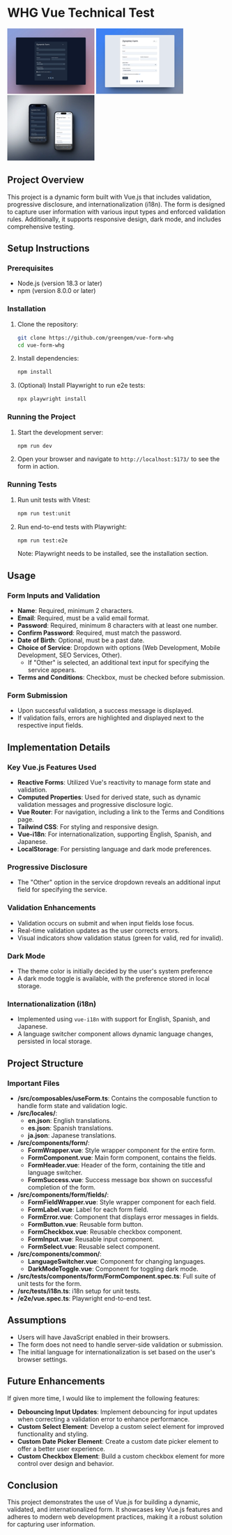 # WHG Vue Technical Test

<p float="left">
  <img src="public/screenshots/desktop-dark.webp" width="200" />
  <img src="public/screenshots/desktop-light.webp" width="200" /> 
  <img src="public/screenshots/mobile.webp" width="200" /> 
</p>

## Project Overview

This project is a dynamic form built with Vue.js that includes validation, progressive disclosure, and internationalization (i18n). The form is designed to capture user information with various input types and enforced validation rules. Additionally, it supports responsive design, dark mode, and includes comprehensive testing.

## Setup Instructions

### Prerequisites

- Node.js (version 18.3 or later)
- npm (version 8.0.0 or later)

### Installation

1. Clone the repository:
   ```bash
   git clone https://github.com/greengem/vue-form-whg
   cd vue-form-whg
   ```
2. Install dependencies:
   ```bash
   npm install
   ```
3. (Optional) Install Playwright to run e2e tests:
   ```bash
   npx playwright install
   ```

### Running the Project

1. Start the development server:
   ```bash
   npm run dev
   ```
2. Open your browser and navigate to `http://localhost:5173/` to see the form in action.

### Running Tests

1. Run unit tests with Vitest:
   ```bash
   npm run test:unit
   ```
2. Run end-to-end tests with Playwright:
   ```bash
   npm run test:e2e
   ```
   Note: Playwright needs to be installed, see the installation section.

## Usage

### Form Inputs and Validation

- **Name**: Required, minimum 2 characters.
- **Email**: Required, must be a valid email format.
- **Password**: Required, minimum 8 characters with at least one number.
- **Confirm Password**: Required, must match the password.
- **Date of Birth**: Optional, must be a past date.
- **Choice of Service**: Dropdown with options (Web Development, Mobile Development, SEO Services, Other).
  - If "Other" is selected, an additional text input for specifying the service appears.
- **Terms and Conditions**: Checkbox, must be checked before submission.

### Form Submission

- Upon successful validation, a success message is displayed.
- If validation fails, errors are highlighted and displayed next to the respective input fields.

## Implementation Details

### Key Vue.js Features Used

- **Reactive Forms**: Utilized Vue's reactivity to manage form state and validation.
- **Computed Properties**: Used for derived state, such as dynamic validation messages and progressive disclosure logic.
- **Vue Router**: For navigation, including a link to the Terms and Conditions page.
- **Tailwind CSS**: For styling and responsive design.
- **Vue-i18n**: For internationalization, supporting English, Spanish, and Japanese.
- **LocalStorage**: For persisting language and dark mode preferences.

### Progressive Disclosure

- The "Other" option in the service dropdown reveals an additional input field for specifying the service.

### Validation Enhancements

- Validation occurs on submit and when input fields lose focus.
- Real-time validation updates as the user corrects errors.
- Visual indicators show validation status (green for valid, red for invalid).

### Dark Mode

- The theme color is initially decided by the user's system preference
- A dark mode toggle is available, with the preference stored in local storage.

### Internationalization (i18n)

- Implemented using `vue-i18n` with support for English, Spanish, and Japanese.
- A language switcher component allows dynamic language changes, persisted in local storage.

## Project Structure

### Important Files

- **/src/composables/useForm.ts**: Contains the composable function to handle form state and validation logic.
- **/src/locales/**:
  - **en.json**: English translations.
  - **es.json**: Spanish translations.
  - **ja.json**: Japanese translations.
- **/src/components/form/**:
  - **FormWrapper.vue**: Style wrapper component for the entire form.
  - **FormComponent.vue**: Main form component, contains the fields.
  - **FormHeader.vue**: Header of the form, containing the title and language switcher.
  - **FormSuccess.vue**: Success message box shown on successful completion of the form.
- **/src/components/form/fields/**:
  - **FormFieldWrapper.vue**: Style wrapper component for each field.
  - **FormLabel.vue**: Label for each form field.
  - **FormError.vue**: Component that displays error messages in fields.
  - **FormButton.vue**: Reusable form button.
  - **FormCheckbox.vue**: Reusable checkbox component.
  - **FormInput.vue**: Reusable input component.
  - **FormSelect.vue**: Reusable select component.
- **/src/components/common/**:
  - **LanguageSwitcher.vue**: Component for changing languages.
  - **DarkModeToggle.vue**: Component for toggling dark mode.
- **/src/tests/components/form/FormComponent.spec.ts**: Full suite of unit tests for the form.
- **/src/tests/i18n.ts**: i18n setup for unit tests.
- **/e2e/vue.spec.ts**: Playwright end-to-end test.

## Assumptions

- Users will have JavaScript enabled in their browsers.
- The form does not need to handle server-side validation or submission.
- The initial language for internationalization is set based on the user's browser settings.

## Future Enhancements

If given more time, I would like to implement the following features:

- **Debouncing Input Updates**: Implement debouncing for input updates when correcting a validation error to enhance performance.
- **Custom Select Element**: Develop a custom select element for improved functionality and styling.
- **Custom Date Picker Element**: Create a custom date picker element to offer a better user experience.
- **Custom Checkbox Element**: Build a custom checkbox element for more control over design and behavior.

## Conclusion

This project demonstrates the use of Vue.js for building a dynamic, validated, and internationalized form. It showcases key Vue.js features and adheres to modern web development practices, making it a robust solution for capturing user information.

